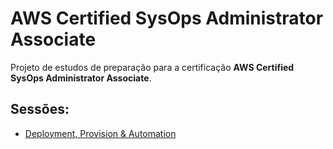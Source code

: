 # AWS Certified SysOps Administrator Associate

Projeto de estudos de preparação para a certificação **AWS Certified SysOps Administrator Associate**.

## Sessões:

- [Deployment, Provision & Automation](./Deployment_Provision_and_Automation/README.md)